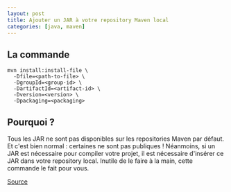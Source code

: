 ```yaml
---
layout: post
title: Ajouter un JAR à votre repository Maven local
categories: [java, maven]
---
```


## La commande

```shell
mvn install:install-file \
  -Dfile=<path-to-file> \
  -DgroupId=<group-id> \
  -DartifactId=<artifact-id> \
  -Dversion=<version> \
  -Dpackaging=<packaging>
```

## Pourquoi ?

Tous les JAR ne sont pas disponibles sur les repositories Maven par défaut. Et
c'est bien normal : certaines ne sont pas publiques ! Néanmoins, si un JAR est
nécessaire pour compiler votre projet, il est nécessaire d'insérer ce JAR dans
votre repository local. Inutile de le faire à la main, cette commande le fait
pour vous.

[Source](https://maven.apache.org/guides/mini/guide-3rd-party-jars-local.html)
